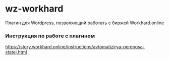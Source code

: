 # wz-workhard
Плагин для Wordpress, позволяющий работать с биржей Workhard.online

### Инструкция по работе с плагином
https://story.workhard.online/instructions/avtomatizirya-perenosa-statej.html
